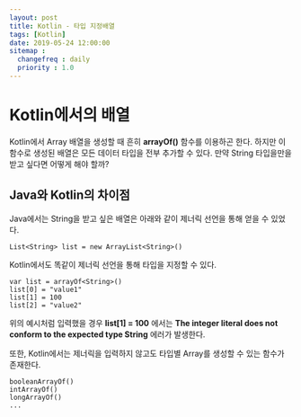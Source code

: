 ```yaml
---
layout: post
title: Kotlin - 타입 지정배열
tags: [Kotlin]
date: 2019-05-24 12:00:00
sitemap :
  changefreq : daily
  priority : 1.0
---
```

# Kotlin에서의 배열
Kotlin에서 Array 배열을 생성할 때 흔히 **arrayOf()** 함수를 이용하곤 한다. 하지만 이 함수로 생성된 배열은 모든 데이터 타입을 전부 추가할 수 있다. 만약 String 타입을만을 받고 싶다면 어떻게 해야 할까?



## Java와 Kotlin의 차이점
Java에서는 String을 받고 싶은 배열은 아래와 같이 제너릭 선언을 통해 얻을 수 있었다.

    List<String> list = new ArrayList<String>()

Kotlin에서도 똑같이 제너릭 선언을 통해 타입을 지정할 수 있다.

    var list = arrayOf<String>()
    list[0] = "value1"
    list[1] = 100
    list[2] = "value2"

위의 예시처럼 입력했을 경우 **list[1] = 100** 에서는 **The integer literal does not conform to the expected type String** 에러가 발생한다.

또한, Kotlin에서는 제너릭을 입력하지 않고도 타입별 Array를 생성할 수 있는 함수가 존재한다.

    booleanArrayOf()
    intArrayOf()
    longArrayOf()
    ...
